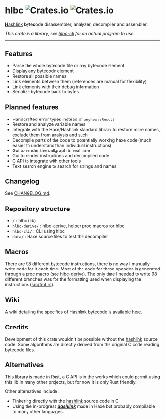 # hlbc ![Crates.io](https://img.shields.io/crates/v/hlbc?label=hlbc) ![Crates.io](https://img.shields.io/crates/v/hlbc-cli?label=hlbc-cli)

[**H**ash**l**ink](https://hashlink.haxe.org/) **b**yte**c**ode disassembler, analyzer, decompiler and assembler.

*This crate is a library, see [hlbc-cli](hlbc-cli) for an actual program to use.*

---

## Features

- Parse the whole bytecode file or any bytecode element
- Display any bytecode element
- Restore all possible names
- Link elements between them (references are manual for flexibility)
- Link elements with their debug information
- Serialize bytecode back to bytes

## Planned features

- Handcrafted error types instead of `anyhow::Result`
- Restore and analyze variable names
- Integrate with the Haxe/Hashlink standard library to restore more names, exclude them from analysis and such
- Decompile parts of the code to potentially working haxe code (much easier to understand than individual instructions)
- Gui to render the callgraph in real time
- Gui to render instructions and decompiled code
- C API to integrate with other tools
- Text search engine to search for strings and names

## Changelog

See [CHANGELOG.md](CHANGELOG.md).

## Repository structure

- `/` : hlbc (lib)
- `hlbc-derive/` : hlbc-derive, helper proc macros for hlbc
- `hlbc-cli/` : CLI using hlbc
- `data/` : Haxe source files to test the decompiler

## Macros

There are 98 different bytecode instructions, there is no way I manually write code for it each time. Most of the code
for these opcodes is generated through a proc macro (see [hlbc-derive](/hlbc-derive)).
The only time I needed to write 98 different branches was for the formatting used when displaying the
instructions ([src/fmt.rs](src/fmt.rs)).

## Wiki

A wiki detailing the specifics of Hashlink bytecode is available [here](https://github.com/Gui-Yom/hlbc/wiki).

## Credits

Development of this crate wouldn't be possible without the [hashlink](https://github.com/HaxeFoundation/hashlink) source
code. Some algorithms are directly derived from the original C code reading bytecode files.

## Alternatives

This library is made in Rust, a C API is in the works which could permit using this lib in many other projects, but for
now it is only Rust friendly.

Other alternatives include :

- Tinkering directly with the [hashlink](https://github.com/HaxeFoundation/hashlink) source code in C
- Using the in-progress [**_*dashlink*_**](https://github.com/Steviegt6/dashlink) made in Haxe but probably compilable
  to many other languages.

